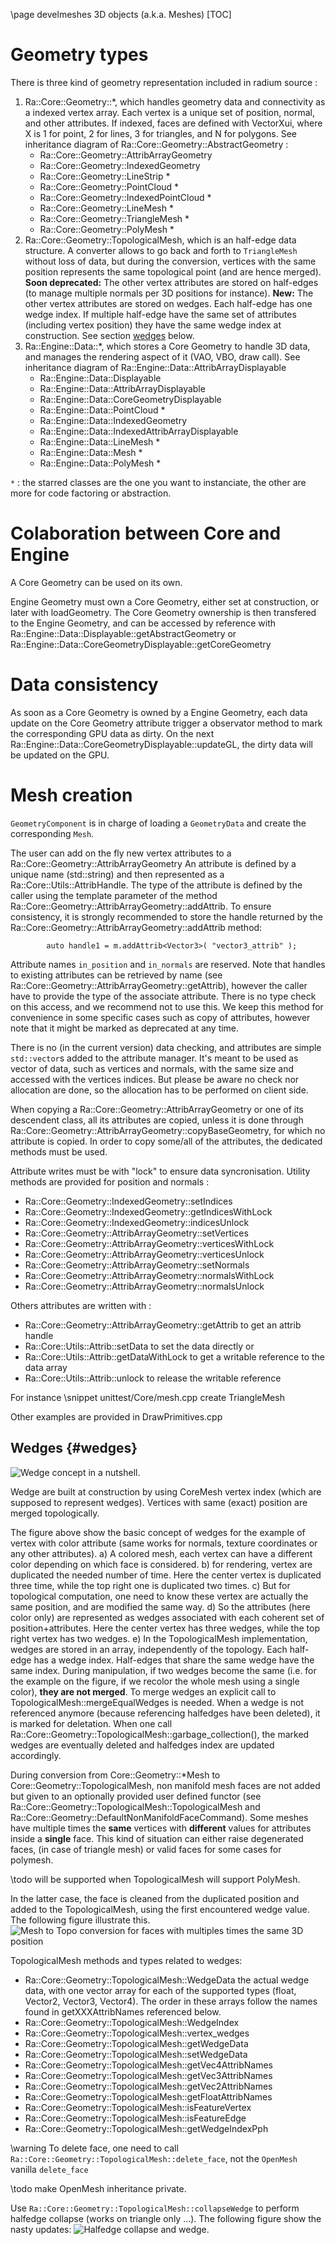\page develmeshes  3D objects (a.k.a. Meshes)
[TOC]

# Geometry types

There is three kind of geometry representation included in radium source :

1. Ra::Core::Geometry::*, which handles geometry data and connectivity as a indexed vertex array.
Each vertex is a unique set of position, normal, and other attributes.
If indexed, faces are defined with VectorXui, where X is 1 for point, 2 for lines, 3 for triangles, and N for polygons.
See inheritance diagram of Ra::Core::Geometry::AbstractGeometry :
    - Ra::Core::Geometry::AttribArrayGeometry
    - Ra::Core::Geometry::IndexedGeometry
    - Ra::Core::Geometry::LineStrip *
    - Ra::Core::Geometry::PointCloud *
    - Ra::Core::Geometry::IndexedPointCloud *
    - Ra::Core::Geometry::LineMesh *
    - Ra::Core::Geometry::TriangleMesh *
    - Ra::Core::Geometry::PolyMesh *
2. Ra::Core::Geometry::TopologicalMesh, which is an half-edge data structure.
A converter allows to go back and forth to `TriangleMesh`
without loss of data, but during the conversion, vertices with the same position represents the same topological point (and are hence merged).
**Soon deprecated:** The other vertex attributes are stored on half-edges (to manage multiple normals per 3D positions
for instance).
**New:** The other vertex attributes are stored on wedges. Each half-edge has one wedge index. If multiple half-edge have the same set of attributes (including vertex position) they have the same wedge index at construction. See section [wedges](#wedges) below.
3. Ra::Engine::Data::*, which stores a Core Geometry to handle 3D data, and manages the rendering aspect of it (VAO, VBO, draw call).
See inheritance diagram of Ra::Engine::Data::AttribArrayDisplayable
    - Ra::Engine::Data::Displayable
    - Ra::Engine::Data::AttribArrayDisplayable
    - Ra::Engine::Data::CoreGeometryDisplayable
    - Ra::Engine::Data::PointCloud *
    - Ra::Engine::Data::IndexedGeometry
    - Ra::Engine::Data::IndexedAttribArrayDisplayable
    - Ra::Engine::Data::LineMesh *
    - Ra::Engine::Data::Mesh *
    - Ra::Engine::Data::PolyMesh *

`*` : the starred classes are the one you want to instanciate, the other are more for code factoring or abstraction.

# Colaboration between Core and Engine

A Core Geometry can be used on its own.

Engine Geometry must own a Core Geometry, either set at construction, or later with loadGeometry.
The Core Geometry ownership is then transfered to the Engine Geometry, and can be accessed by reference with Ra::Engine::Data::Displayable::getAbstractGeometry or Ra::Engine::Data::CoreGeometryDisplayable::getCoreGeometry

# Data consistency

As soon as a Core Geometry is owned by a Engine Geometry, each data update on the Core Geometry attribute trigger a observator method to mark the corresponding GPU data as dirty.
On the next Ra::Engine::Data::CoreGeometryDisplayable::updateGL, the dirty data will be updated on the GPU.

# Mesh creation

`GeometryComponent` is in charge of loading a `GeometryData` and create the corresponding `Mesh`.

The user can add on the fly new vertex attributes to a Ra::Core::Geometry::AttribArrayGeometry
An attribute is defined by a unique name (std::string) and then represented as a Ra::Core::Utils::AttribHandle.
The type of the attribute is defined by the caller using the template parameter of the method  Ra::Core::Geometry::AttribArrayGeometry::addAttrib.
To ensure consistency, it is strongly recommended to store the handle returned by the Ra::Core::Geometry::AttribArrayGeometry::addAttrib method:

~~~{.cpp}
        auto handle1 = m.addAttrib<Vector3>( "vector3_attrib" );
~~~

Attribute names `in_position` and `in_normals` are reserved.
Note that handles to existing attributes can be retrieved by name (see Ra::Core::Geometry::AttribArrayGeometry::getAttrib), however
the caller have to provide the type of the associate attribute.
There is no type check on this access, and we recommend not to use this. We keep this method for convenience in some
specific cases such as copy of attributes, however note that it might be marked as deprecated at any time.

There is no (in the current version) data checking, and attributes are simple `std::vector`s added to the attribute
manager. It's meant to be used as vector of data, such as vertices and normals, with the same size and accessed with
the vertices indices. But please be aware no check nor allocation are done, so the allocation has to be performed on
client side.

When copying a Ra::Core::Geometry::AttribArrayGeometry or one of its descendent class, all its attributes are copied, unless it is done through Ra::Core::Geometry::AttribArrayGeometry::copyBaseGeometry, for which no attribute is copied.
In order to copy some/all of the attributes, the dedicated methods must be used.

Attribute writes must be with "lock" to ensure data syncronisation.
Utility methods are provided for position and normals :

- Ra::Core::Geometry::IndexedGeometry::setIndices
- Ra::Core::Geometry::IndexedGeometry::getIndicesWithLock
- Ra::Core::Geometry::IndexedGeometry::indicesUnlock
- Ra::Core::Geometry::AttribArrayGeometry::setVertices
- Ra::Core::Geometry::AttribArrayGeometry::verticesWithLock
- Ra::Core::Geometry::AttribArrayGeometry::verticesUnlock
- Ra::Core::Geometry::AttribArrayGeometry::setNormals
- Ra::Core::Geometry::AttribArrayGeometry::normalsWithLock
- Ra::Core::Geometry::AttribArrayGeometry::normalsUnlock

Others attributes are written with :

- Ra::Core::Geometry::AttribArrayGeometry::getAttrib to get an attrib handle
- Ra::Core::Utils::Attrib::setData to set the data directly
or
- Ra::Core::Utils::Attrib::getDataWithLock to get a writable reference to the data array
- Ra::Core::Utils::Attrib::unlock to release the writable reference

For instance
\snippet unittest/Core/mesh.cpp create TriangleMesh

Other examples are provided in DrawPrimitives.cpp

## Wedges {#wedges}

![Wedge concept in a nutshell.](wedges.svg)

Wedge are built at construction by using CoreMesh vertex index (which are supposed to represent wedges).
 Vertices with same (exact) position are merged topologically.

The figure above show the basic concept of wedges for the example of vertex with color attribute (same works for normals, texture coordinates or any other attributes).
a) A colored mesh, each vertex can have a different color depending on which face is considered.
b) for rendering, vertex are duplicated the needed number of time.
Here the center vertex is duplicated three time, while the top right one is duplicated two times.
c) But for topological computation, one need to know these vertex are actually the same position, and are modified the same way.
d) So the attributes (here color only) are represented as wedges associated with each coherent set of position+attributes.
Here the center vertex has three wedges, while the top right vertex has two wedges.
e) In the TopologicalMesh implementation, wedges are stored in an array, independently of the topology.
Each half-edge has a wedge index.
Half-edges that share the same wedge have the same index.
During manipulation, if two wedges become the same (i.e. for the example on the figure, if we recolor the whole mesh using a single color), **they are not merged**.
To merge wedges an explicit call to TopologicalMesh::mergeEqualWedges is needed.
When a wedge is not referenced anymore (because referencing halfedges have been deleted), it is marked for deletation.
When one call Ra::Core::Geometry::TopologicalMesh::garbage_collection(), the marked wedges are eventually deleted and halfedges index are updated accordingly.

During conversion from Core::Geometry::*Mesh to Core::Geometry::TopologicalMesh, non manifold mesh faces are not added but given to an optionally provided user defined functor (see Ra::Core::Geometry::TopologicalMesh::TopologicalMesh and Ra::Core::Geometry::DefaultNonManifoldFaceCommand).
Some meshes have multiple times the **same** vertices with **different** values for attributes inside a **single** face.
This kind of situation can either raise degenerated faces, (in case of triangle mesh) or valid faces for some cases for polymesh.

\todo will be supported when TopologicalMesh will support PolyMesh.

In the latter case, the face is cleaned from the duplicated position and added to the TopologicalMesh, using the first encountered wedge value.
The following figure illustrate this.
![Mesh to Topo conversion for faces with multiples times the same 3D position](wedge-degen.svg)

TopologicalMesh methods and types related to wedges:

- Ra::Core::Geometry::TopologicalMesh::WedgeData the actual wedge data, with one vector array for each of the supported types (float, Vector2, Vector3, Vector4).
  The order in these arrays follow the names found in getXXXAttribNames referenced below.
- Ra::Core::Geometry::TopologicalMesh::WedgeIndex
- Ra::Core::Geometry::TopologicalMesh::vertex_wedges
- Ra::Core::Geometry::TopologicalMesh::getWedgeData
- Ra::Core::Geometry::TopologicalMesh::setWedgeData
- Ra::Core::Geometry::TopologicalMesh::getVec4AttribNames
- Ra::Core::Geometry::TopologicalMesh::getVec3AttribNames
- Ra::Core::Geometry::TopologicalMesh::getVec2AttribNames
- Ra::Core::Geometry::TopologicalMesh::getFloatAttribNames
- Ra::Core::Geometry::TopologicalMesh::isFeatureVertex
- Ra::Core::Geometry::TopologicalMesh::isFeatureEdge
- Ra::Core::Geometry::TopologicalMesh::getWedgeIndexPph

\warning To delete face, one need to call `Ra::Core::Geometry::TopologicalMesh::delete_face`, not the `OpenMesh` vanilla `delete_face`

\todo make OpenMesh inheritance private.

Use `Ra::Core::Geometry::TopologicalMesh::collapseWedge` to perform halfedge collapse (works on triangle only ...). The following figure show the nasty updates:
![Halfedge collapse and wedge.](wedge-collapse.svg)
